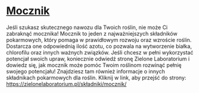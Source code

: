 # [Mocznik](https://zielonelaboratorium.pl/składniki/mocznik/)

Jeśli szukasz skutecznego nawozu dla Twoich roślin, nie może Ci zabraknąć mocznika! Mocznik to jeden z najważniejszych składników pokarmowych, który pomaga w prawidłowym rozwoju oraz wzroście roślin. Dostarcza one odpowiednią ilość azotu, co pozwala na wytworzenie białka, chlorofilu oraz innych ważnych związków. Jeśli chcesz w pełni wykorzystać potencjał swoich upraw, koniecznie odwiedź stronę Zielone Laboratorium i dowiedz się, jak mocznik może pomóc Twoim roślinom rozwinąć pełnię swojego potencjału! Znajdziesz tam również informacje o innych składnikach pokarmowych dla roślin. Kliknij w link, aby przejść do strony: https://zielonelaboratorium.pl/składniki/mocznik/